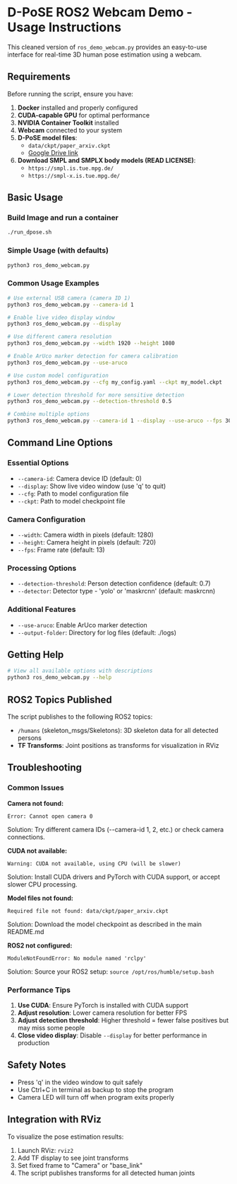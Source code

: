 # D-PoSE ROS2 Webcam Demo - Usage Instructions

This cleaned version of `ros_demo_webcam.py` provides an easy-to-use interface for real-time 3D human pose estimation using a webcam.

## Requirements

Before running the script, ensure you have:

1. **Docker** installed and properly configured
2. **CUDA-capable GPU** for optimal performance
5. **NVIDIA Container Toolkit** installed
3. **Webcam** connected to your system
4. **D-PoSE model files**:
   - `data/ckpt/paper_arxiv.ckpt`
   -  [Google Drive link ](https://drive.google.com/file/d/1j1ruKg4Wvul8eGMM3KjDkrcjWTFXk6yN/view?usp=sharing)
5. **Download SMPL and SMPLX body models (READ LICENSE)**:
   - `https://smpl.is.tue.mpg.de/`
   - `https://smpl-x.is.tue.mpg.de/`
## Basic Usage

### Build Image and run a container
```bash
./run_dpose.sh
```

### Simple Usage (with defaults)
```bash
python3 ros_demo_webcam.py
```

### Common Usage Examples

```bash
# Use external USB camera (camera ID 1)
python3 ros_demo_webcam.py --camera-id 1

# Enable live video display window
python3 ros_demo_webcam.py --display

# Use different camera resolution
python3 ros_demo_webcam.py --width 1920 --height 1080

# Enable ArUco marker detection for camera calibration
python3 ros_demo_webcam.py --use-aruco

# Use custom model configuration
python3 ros_demo_webcam.py --cfg my_config.yaml --ckpt my_model.ckpt

# Lower detection threshold for more sensitive detection
python3 ros_demo_webcam.py --detection-threshold 0.5

# Combine multiple options
python3 ros_demo_webcam.py --camera-id 1 --display --use-aruco --fps 30
```

## Command Line Options

### Essential Options
- `--camera-id`: Camera device ID (default: 0)
- `--display`: Show live video window (use 'q' to quit)
- `--cfg`: Path to model configuration file
- `--ckpt`: Path to model checkpoint file

### Camera Configuration
- `--width`: Camera width in pixels (default: 1280)
- `--height`: Camera height in pixels (default: 720)  
- `--fps`: Frame rate (default: 13)

### Processing Options
- `--detection-threshold`: Person detection confidence (default: 0.7)
- `--detector`: Detector type - 'yolo' or 'maskrcnn' (default: maskrcnn)

### Additional Features
- `--use-aruco`: Enable ArUco marker detection
- `--output-folder`: Directory for log files (default: ./logs)

## Getting Help

```bash
# View all available options with descriptions
python3 ros_demo_webcam.py --help
```

## ROS2 Topics Published

The script publishes to the following ROS2 topics:

- `/humans` (skeleton_msgs/Skeletons): 3D skeleton data for all detected persons
- **TF Transforms**: Joint positions as transforms for visualization in RViz

## Troubleshooting

### Common Issues

**Camera not found:**
```
Error: Cannot open camera 0
```
Solution: Try different camera IDs (--camera-id 1, 2, etc.) or check camera connections.

**CUDA not available:**
```
Warning: CUDA not available, using CPU (will be slower)
```
Solution: Install CUDA drivers and PyTorch with CUDA support, or accept slower CPU processing.

**Model files not found:**
```
Required file not found: data/ckpt/paper_arxiv.ckpt
```
Solution: Download the model checkpoint as described in the main README.md

**ROS2 not configured:**
```
ModuleNotFoundError: No module named 'rclpy'
```
Solution: Source your ROS2 setup: `source /opt/ros/humble/setup.bash`

### Performance Tips

1. **Use CUDA**: Ensure PyTorch is installed with CUDA support
2. **Adjust resolution**: Lower camera resolution for better FPS
3. **Adjust detection threshold**: Higher threshold = fewer false positives but may miss some people
4. **Close video display**: Disable `--display` for better performance in production

## Safety Notes

- Press 'q' in the video window to quit safely
- Use Ctrl+C in terminal as backup to stop the program
- Camera LED will turn off when program exits properly

## Integration with RViz

To visualize the pose estimation results:

1. Launch RViz: `rviz2`
2. Add TF display to see joint transforms
3. Set fixed frame to "Camera" or "base_link"
4. The script publishes transforms for all detected human joints
